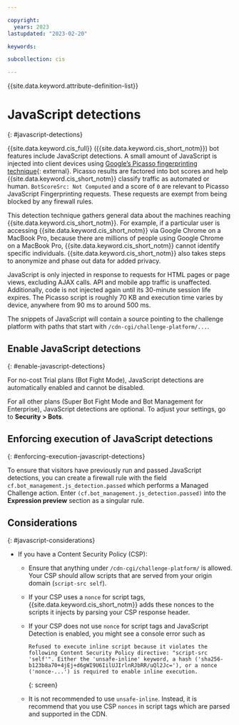 ```yaml
---

copyright:
  years: 2023
lastupdated: "2023-02-20"

keywords:

subcollection: cis

---
```


{{site.data.keyword.attribute-definition-list}}

# JavaScript detections
{: #javascript-detections}

{{site.data.keyword.cis_full}} ({{site.data.keyword.cis_short_notm}}) bot features include JavaScript detections. A small amount of JavaScript is injected into client devices using [Google’s Picasso fingerprinting technique](https://research.google/pubs/picasso-lightweight-device-class-fingerprinting-for-web-clients//){: external}. Picasso results are factored into bot scores and help {{site.data.keyword.cis_short_notm}} classify traffic as automated or human. `BotScoreSrc: Not Computed` and a score of `0` are relevant to Picasso JavaScript Fingerprinting requests. These requests are exempt from being blocked by any firewall rules.

This detection technique gathers general data about the machines reaching {{site.data.keyword.cis_short_notm}}. For example, if a particular user is accessing {{site.data.keyword.cis_short_notm}} via Google Chrome on a MacBook Pro, because there are millions of people using Google Chrome on a MacBook Pro, {{site.data.keyword.cis_short_notm}} cannot identify specific individuals. {{site.data.keyword.cis_short_notm}} also takes steps to anonymize and phase out data for added privacy.

JavaScript is only injected in response to requests for HTML pages or page views, excluding AJAX calls. API and mobile app traffic is unaffected. Additionally, code is not injected again until its 30-minute session life expires. The Picasso script is roughly 70 KB and execution time varies by device, anywhere from 90 ms to around 500 ms.

The snippets of JavaScript will contain a source pointing to the challenge platform with paths that start with `/cdn-cgi/challenge-platform/...`.

## Enable JavaScript detections
{: #enable-javascript-detections}

For no-cost Trial plans (Bot Fight Mode), JavaScript detections are automatically enabled and cannot be disabled.

For all other plans (Super Bot Fight Mode and Bot Management for Enterprise), JavaScript detections are optional. To adjust your settings, go to **Security > Bots**.

## Enforcing execution of JavaScript detections
{: #enforcing-execution-javascript-detections}

To ensure that visitors have previously run and passed JavaScript detections, you can create a firewall rule with the field `cf.bot_management.js_detection.passed` which performs a Managed Challenge action. Enter `(cf.bot_management.js_detection.passed)` into the **Expression preview** section as a singular rule.

## Considerations
{: #javascript-considerations}

* If you have a Content Security Policy (CSP):
    * Ensure that anything under `/cdn-cgi/challenge-platform/` is allowed. Your CSP should allow scripts that are served from your origin domain (`script-src self`).
    * If your CSP uses a `nonce` for script tags, {{site.data.keyword.cis_short_notm}} adds these nonces to the scripts it injects by parsing your CSP response header.
    * If your CSP does not use `nonce` for script tags and JavaScript Detection is enabled, you might see a console error such as

        ```text
        Refused to execute inline script because it violates the following Content Security Policy directive: "script-src 'self'". Either the 'unsafe-inline' keyword, a hash ('sha256-b123b8a70+4jEj+d6gWI9U6IilUJIrlnRJbRR/uQl2Jc='), or a nonce ('nonce-...') is required to enable inline execution.
        ```
        {: screen}

    * It is not recommended to use `unsafe-inline`. Instead, it is recommend that you use CSP `nonces` in script tags which are parsed and supported in the CDN.
